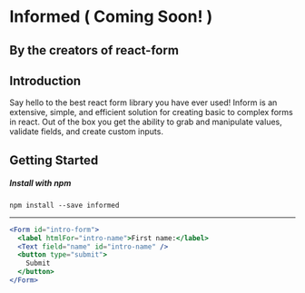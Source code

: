 # Informed ( Coming Soon! )

## By the creators of react-form

## Introduction

Say hello to the best react form library you have ever used! Inform is an extensive, simple, and efficient solution for creating basic to complex forms in react. Out of the box you get the ability to grab and manipulate values, validate fields, and create custom inputs.

## Getting Started

##### Install with npm
```
npm install --save informed
```

---

```jsx
<Form id="intro-form">
  <label htmlFor="intro-name">First name:</label>
  <Text field="name" id="intro-name" />
  <button type="submit">
    Submit
  </button>
</Form>
```
